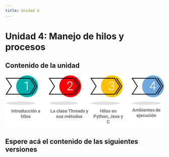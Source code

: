 ```yaml
---
title: Unidad 4
---
```

# Unidad 4: Manejo de hilos y procesos

## Contenido de la unidad

<img src="_static/images/contenidoU4.png"/>

## Espere acá el contenido de las siguientes versiones
